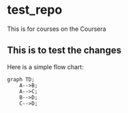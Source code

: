 # test_repo
This is for courses on the Coursera

## This is to test the changes
Here is a simple flow chart:

```mermaid
graph TD;
    A-->B;
    A-->C;
    B-->D;
    C-->D;
```
